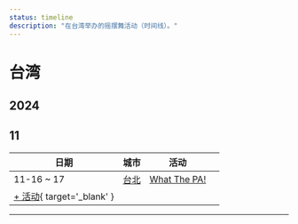 ```yaml
---
status: timeline
description: "在台湾举办的摇摆舞活动（时间线）。"
---
```


# 台湾

## 2024

## 11

| 日期 | 城市 | 活动 | |
| --- | --- | --- | --- |
| 11-16 ~ 17 | [台北](by_city.md#taipei) | [What The PA!](what-the-pa-2024.md) |  |
| [+ 活动](https://github.com/swingdance/events/issues/new?assignees=&labels=add+event&projects=&template=02-add_entity.yml&title=%5B2024%2Fzh_TW%5D%20%3CName%3E&region=zh_TW&province=&city=&org_id=&date_starts=2024-11-&date_ends=2024-11-){ target='_blank' }

---

